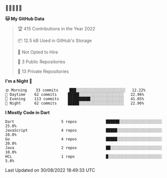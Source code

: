 ### 🤯🤯🤯🤯🤯

<!--START_SECTION:waka-->
**🐱 My GitHub Data** 

> 🏆 415 Contributions in the Year 2022
 > 
> 📦 12.5 kB Used in GitHub's Storage 
 > 
> 🚫 Not Opted to Hire
 > 
> 📜 3 Public Repositories 
 > 
> 🔑 13 Private Repositories  
 > 
**I'm a Night 🦉** 

```text
🌞 Morning    33 commits     ███░░░░░░░░░░░░░░░░░░░░░░   12.22% 
🌆 Daytime    62 commits     █████░░░░░░░░░░░░░░░░░░░░   22.96% 
🌃 Evening    113 commits    ██████████░░░░░░░░░░░░░░░   41.85% 
🌙 Night      62 commits     █████░░░░░░░░░░░░░░░░░░░░   22.96%

```


**I Mostly Code in Dart** 

```text
Dart                     5 repos             ██████░░░░░░░░░░░░░░░░░░░   25.0% 
JavaScript               4 repos             █████░░░░░░░░░░░░░░░░░░░░   20.0% 
Go                       4 repos             █████░░░░░░░░░░░░░░░░░░░░   20.0% 
Java                     2 repos             ██░░░░░░░░░░░░░░░░░░░░░░░   10.0% 
HCL                      1 repo              █░░░░░░░░░░░░░░░░░░░░░░░░   5.0%

```



 Last Updated on 30/08/2022 18:49:33 UTC
<!--END_SECTION:waka-->
